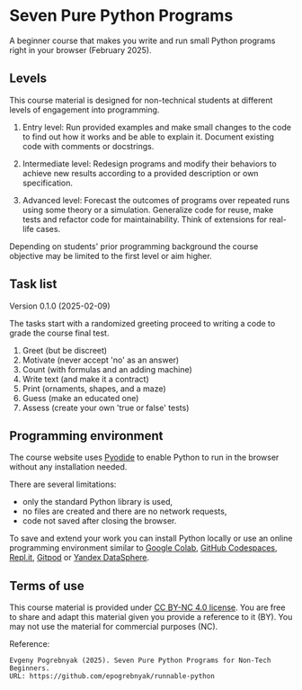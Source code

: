 Seven Pure Python Programs
==========================

A beginner course that makes you write and run small Python programs right in your browser (February 2025). 

Levels
------

This course material is designed for non-technical students at different levels of engagement into programming.

1. Entry level: Run provided examples and make small changes to the code to find out how it works and be able to explain it. Document existing code with comments or docstrings.

2. Intermediate level: Redesign programs and modify their behaviors to achieve new results according to a provided description or own specification.

3. Advanced level: Forecast the outcomes of programs over repeated runs using some theory or a simulation. Generalize code for reuse, make tests and refactor code for maintainability. Think of extensions for real-life cases.

Depending on students' prior programming background the course objective may be limited to the first level or aim higher.

Task list
---------

Version 0.1.0 (2025-02-09) 

The tasks start with a randomized greeting proceed to writing a code to grade the course final test.

1. Greet (but be discreet)
2. Motivate (never accept 'no' as an answer)
3. Count (with formulas and an adding machine)
4. Write text (and make it a contract)
5. Print (ornaments, shapes, and a maze)
6. Guess (make an educated one)
7. Assess (create your own 'true or false' tests)

Programming environment
-----------------------

The course website uses [Pyodide](https://pyodide.org/) to enable Python to run in the browser without any installation needed.

There are several limitations:

- only the standard Python library is used,
- no files are created and there are no network requests,
- code not saved after closing the browser.

To save and extend your work you can install Python locally or use an online programming environment
similar to [Google Colab](https://colab.research.google.com/),
[GitHub Codespaces](https://github.com/features/codespaces),
[Repl.it](https://replit.com/),
[Gitpod](https://www.gitpod.io/) or
[Yandex DataSphere](https://yandex.cloud/en/services/datasphere).

Terms of use
------------

This course material is provided under [CC BY-NC 4.0 license](https://creativecommons.org/licenses/by-nc/4.0/).
You are free to share and adapt this material given you provide a reference to it (BY). 
You may not use the material for commercial purposes (NC).

Reference:

```
Evgeny Pogrebnyak (2025). Seven Pure Python Programs for Non-Tech Beginners.
URL: https://github.com/epogrebnyak/runnable-python
```


